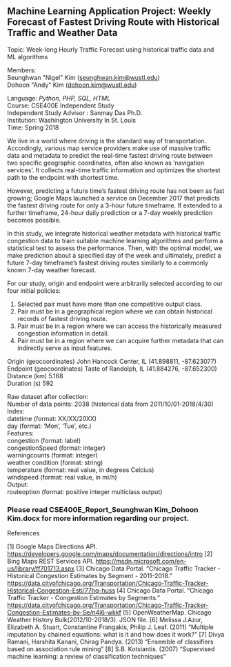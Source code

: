 ## Machine Learning Application Project: Weekly Forecast of Fastest Driving Route with Historical Traffic and Weather Data ##

Topic: Week-long Hourly Traffic Forecast using historical traffic data and ML algorithms


Members:\
Seunghwan "Nigel" Kim    (seunghwan.kim@wustl.edu)\
Dohoon "Andy" Kim        (dohoon.kim@wustl.edu)

Language: *Python, PHP, SQL, HTML*\
Course: CSE400E Independent Study\
Independent Study Advisor : Sanmay Das Ph.D.\
Institution: Washington University In St. Louis\
Time: Spring 2018



   We live in a world where driving is the standard way of transportation. Accordingly, various map service providers make use of massive traffic data and metadata to predict the real-time fastest driving route between two specific geographic coordinates, often also known as ‘navigation services’.  It collects real-time traffic information and optimizes the shortest path to the endpoint with shortest time.
   
  However, predicting a future time’s fastest driving route has not been as fast growing; Google Maps launched a service on December 2017 that predicts the fastest driving route for only a 3-hour future timeframe. If extended to a further timeframe, 24-hour daily prediction or a 7-day weekly prediction becomes possible.
  
   In this study, we integrate historical weather metadata with historical traffic congestion data to train suitable machine learning algorithms and perform a statistical test to assess the performance. Then, with the optimal model, we make prediction about a specified day of the week and ultimately, predict a future 7-day timeframe’s fastest driving routes similarly to a commonly known 7-day weather forecast.

For our study, origin and endpoint were arbitrarily selected according to our four initial policies:
1.	Selected pair must have more than one competitive output class.
2.	Pair must be in a geographical region where we can obtain historical records of fastest driving route.
3.	Pair must be in a region where we can access the historically measured congestion information in detail.
4.	Pair must be in a region where we can acquire further metadata that can indirectly serve as input features.

Origin (geocoordinates)	John Hancock Center, IL (41.898811, -87.623077)\
Endpoint (geocoordinates) Taste of Randolph, IL (41.884276, -87.652300)\
Distance (km)	5.168\
Duration (s)	592

Raw dataset after collection:\
Number of data points: 2038  (historical data from 2011/10/01-2018/4/30)\
Index:\
datetime  (format: XX/XX/20XX)\
day          (format: ‘Mon’, ‘Tue’, etc.)\
Features:\
	congestion  (format: label)\
	congestionSpeed  (format: integer)\
	warningcounts  (format: integer)\
	weather condition  (format: string)\
	temperature  (format: real value, in degrees Celcius)\
	windspeed  (format: real value, in mi/h)\
Output:\
	routeoption   (format: positive integer multiclass output)

### Please read CSE400E_Report_Seunghwan Kim_Dohoon Kim.docx for more information regarding our project. ###


References

[1]	Google Maps Directions API. https://developers.google.com/maps/documentation/directions/intro 
[2]	Bing Maps REST Services API. https://msdn.microsoft.com/en-us/library/ff701713.aspx 
[3]	Chicago Data Portal. “Chicago Traffic Tracker - Historical Congestion Estimates by Segment - 2011-2018.” https://data.cityofchicago.org/Transportation/Chicago-Traffic-Tracker-Historical-Congestion-Esti/77hq-huss 
[4]	Chicago Data Portal. “Chicago Traffic Tracker - Congestion Estimates by Segments.” https://data.cityofchicago.org/Transportation/Chicago-Traffic-Tracker-Congestion-Estimates-by-Se/n4j6-wkkf 
[5]	OpenWeatherMap. Chicago Weather History Bulk(2012/10-2018/3). JSON file. 
[6]	Melissa J.Azur, Elizabeth A. Stuart, Constantine Frangakis, Philip J. Leaf. (2011) “Multiple imputation by chained equations: what is it and how does it work?”
[7]	Divya Ramani, Harshita Kanani, Chirag Pandya. (2013) “Ensemble of classifiers based on association rule mining”
[8]	S.B. Kotsiantis. (2007) “Supervised machine learning: a review of classification techniques”
